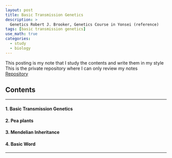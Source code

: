 ```yaml
---
layout: post
title: Basic Transmission Genetics
description: >
  Genetics Robert J. Brooker, Genetics Course in Yonsei (reference)
tags: [basic transmission genetics]
use_math: true
categories:
  - study
  - biology
---
```

This posting is my note that I study the contents and write them in my style <br>
This is the private repository where I can only review my notes<br>
[Repository](https://github.com/hyun-jin891/hidden-post-hyunjin891-github-blog/blob/master/_posts/study/biology/2022-07-04-basic-transmission-genetics.md)

## Contents
------
#### 1. Basic Transmission Genetics
#### 2. Pea plants
#### 3. Mendelian Inheritance
#### 4. Basic Word
-----
